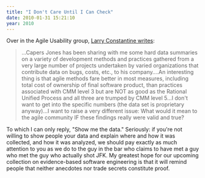 ```yaml
---
title: "I Don't Care Until I Can Check"
date: 2010-01-31 15:21:10
year: 2010
---
```

Over in the Agile Usability group, <a href="http://tech.groups.yahoo.com/group/agile-usability/message/6751">Larry Constantine writes</a>:
<blockquote>…Capers Jones has been sharing with me some hard data summaries on a variety of development methods and practices gathered from a very large number of projects undertaken by varied organizations that contribute data on bugs, costs, etc., to his company….An interesting thing is that agile methods fare better in most measures, including total cost of ownership of final software product, than practices associated with CMM level 3 but are NOT as good as the Rational Unified Process and all three are trumped by CMM level 5…I don't want to get into the specific numbers (the data set is proprietary anyway)…I want to raise a very different issue: What would it mean to the agile community IF these findings really were valid and true?</blockquote>
To which I can only reply, "Show me the data." Seriously: if you're not willing to show people your data and explain where and how it was collected, and how it was analyzed, we should pay exactly as much attention to you as we do to the guy in the bar who claims to have met a guy who met the guy who actually shot JFK. My greatest hope for our upcoming collection on evidence-based software engineering is that it will remind people that neither anecdotes nor trade secrets constitute proof.
